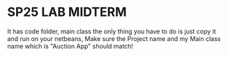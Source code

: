 # SP25 LAB MIDTERM

It has code folder, main class
the only thing you have to do is just copy it and run on your netbeans, Make sure the Project name and my Main class name which is "Auction App" should match!
